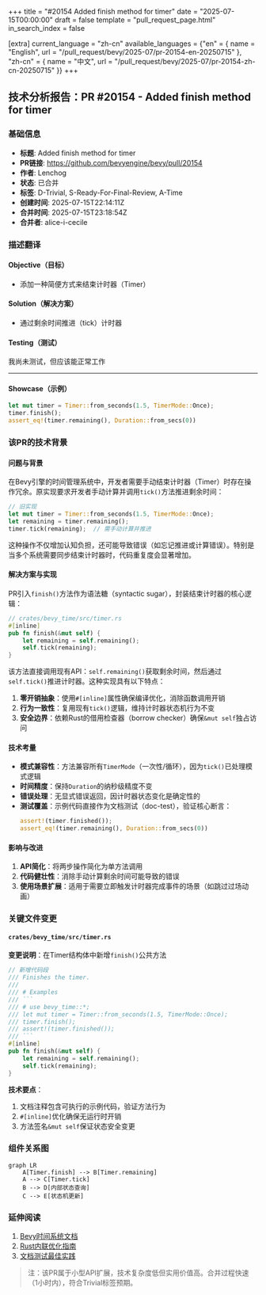 +++
title = "#20154 Added finish method for timer"
date = "2025-07-15T00:00:00"
draft = false
template = "pull_request_page.html"
in_search_index = false

[extra]
current_language = "zh-cn"
available_languages = {"en" = { name = "English", url = "/pull_request/bevy/2025-07/pr-20154-en-20250715" }, "zh-cn" = { name = "中文", url = "/pull_request/bevy/2025-07/pr-20154-zh-cn-20250715" }}
+++

## 技术分析报告：PR #20154 - Added finish method for timer

### 基础信息
- **标题**: Added finish method for timer
- **PR链接**: https://github.com/bevyengine/bevy/pull/20154
- **作者**: Lenchog
- **状态**: 已合并
- **标签**: D-Trivial, S-Ready-For-Final-Review, A-Time
- **创建时间**: 2025-07-15T22:14:11Z
- **合并时间**: 2025-07-15T23:18:54Z
- **合并者**: alice-i-cecile

### 描述翻译
#### Objective（目标）
- 添加一种简便方式来结束计时器（Timer）

#### Solution（解决方案）
- 通过剩余时间推进（tick）计时器

#### Testing（测试）
我尚未测试，但应该能正常工作

---
#### Showcase（示例）
```rust
let mut timer = Timer::from_seconds(1.5, TimerMode::Once);
timer.finish();
assert_eq!(timer.remaining(), Duration::from_secs(0))
```

### 该PR的技术背景

#### 问题与背景
在Bevy引擎的时间管理系统中，开发者需要手动结束计时器（Timer）时存在操作冗余。原实现要求开发者手动计算并调用`tick()`方法推进剩余时间：
```rust
// 旧实现
let mut timer = Timer::from_seconds(1.5, TimerMode::Once);
let remaining = timer.remaining();
timer.tick(remaining);  // 需手动计算并推进
```
这种操作不仅增加认知负担，还可能导致错误（如忘记推进或计算错误）。特别是当多个系统需要同步结束计时器时，代码重复度会显著增加。

#### 解决方案与实现
PR引入`finish()`方法作为语法糖（syntactic sugar），封装结束计时器的核心逻辑：
```rust
// crates/bevy_time/src/timer.rs
#[inline]
pub fn finish(&mut self) {
    let remaining = self.remaining();
    self.tick(remaining);
}
```
该方法直接调用现有API：`self.remaining()`获取剩余时间，然后通过`self.tick()`推进计时器。这种实现具有以下特点：
1. **零开销抽象**：使用`#[inline]`属性确保编译优化，消除函数调用开销
2. **行为一致性**：复用现有`tick()`逻辑，维持计时器状态机行为不变
3. **安全边界**：依赖Rust的借用检查器（borrow checker）确保`&mut self`独占访问

#### 技术考量
- **模式兼容性**：方法兼容所有`TimerMode`（一次性/循环），因为`tick()`已处理模式逻辑
- **时间精度**：保持`Duration`的纳秒级精度不变
- **错误处理**：无显式错误返回，因计时器状态变化是确定性的
- **测试覆盖**：示例代码直接作为文档测试（doc-test），验证核心断言：
  ```rust
  assert!(timer.finished());
  assert_eq!(timer.remaining(), Duration::from_secs(0))
  ```

#### 影响与改进
1. **API简化**：将两步操作简化为单方法调用
2. **代码健壮性**：消除手动计算剩余时间可能导致的错误
3. **使用场景扩展**：适用于需要立即触发计时器完成事件的场景（如跳过过场动画）

### 关键文件变更
#### `crates/bevy_time/src/timer.rs`
**变更说明**：在Timer结构体中新增`finish()`公共方法

```rust
// 新增代码段
/// Finishes the timer.
///
/// # Examples
/// ```
/// # use bevy_time::*;
/// let mut timer = Timer::from_seconds(1.5, TimerMode::Once);
/// timer.finish();
/// assert!(timer.finished());
/// ```
#[inline]
pub fn finish(&mut self) {
    let remaining = self.remaining();
    self.tick(remaining);
}
```

**技术要点**：
1. 文档注释包含可执行的示例代码，验证方法行为
2. `#[inline]`优化确保无运行时开销
3. 方法签名`&mut self`保证状态安全变更

### 组件关系图
```mermaid
graph LR
    A[Timer.finish] --> B[Timer.remaining]
    A --> C[Timer.tick]
    B --> D[内部状态查询]
    C --> E[状态机更新]
```

### 延伸阅读
1. [Bevy时间系统文档](https://docs.rs/bevy_time/latest/bevy_time/)
2. [Rust内联优化指南](https://doc.rust-lang.org/stable/reference/attributes/codegen.html#the-inline-attribute)
3. [文档测试最佳实践](https://doc.rust-lang.org/rustdoc/documentation-tests.html)

> 注：该PR属于小型API扩展，技术复杂度低但实用价值高。合并过程快速（1小时内），符合Trivial标签预期。